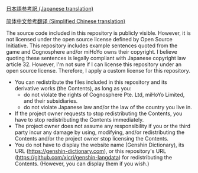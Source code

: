 [日本語参考訳 (Japanese translation)](./LICENSE.ja.md)

[简体中文参考翻译 (Simplified Chinese translation)](./LICENSE.zh-cn.md)

The source code included in this repository is publicly visible. However, it is not licensed under the open source license defined by Open Source Initiative.
This repository includes example sentences quoted from the game and Cognosphere and/or miHoYo owns their copyright.
I believe quoting these sentences is legally compliant with Japanese copyright law article 32. However, I'm not sure if I can license this repository under an open source license. Therefore, I apply a custom license for this repository.

- You can redistribute the files included in this repository and its derivative works (the Contents), as long as you:
  - do not violate the rights of Cognosphere Pte. Ltd, miHoYo Limited, and their subsidiaries.
  - do not violate Japanese law and/or the law of the country you live in.
- If the project owner requests to stop redistributing the Contents, you have to stop redistributing the Contents immediately.
- The project owner does not assume any responsibility if you or the third party incur any damage by using, modifying, and/or redistributing the Contents and/or the project owner stop licensing the Contents.
- You do not have to display the website name (Genshin Dictionary), its URL (https://genshin-dictionary.com), or this repository's URL (https://github.com/xicri/genshin-langdata) for redistributing the Contents. (However, you can display them if you wish.)
